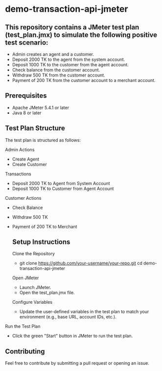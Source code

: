 # demo-transaction-api-jmeter

## This repository contains a JMeter test plan (test_plan.jmx) to simulate the following positive test scenario:
 - Admin creates an agent and a customer.
 - Deposit 2000 TK to the agent from the system account.
 - Deposit 1000 TK to the customer from the agent account.
 - Check balance from the customer account.
 - Withdraw 500 TK from the customer account.
 - Payment of 200 TK from the customer account to a merchant account.

## Prerequisites
- Apache JMeter 5.4.1 or later
- Java 8 or later

  
## Test Plan Structure
The test plan is structured as follows:

Admin Actions
- Create Agent
- Create Customer

Transactions
- Deposit 2000 TK to Agent from System Account
- Deposit 1000 TK to Customer from Agent Account

Customer Actions
- Check Balance
- Withdraw 500 TK
- Payment of 200 TK to Merchant

  ## Setup Instructions
  Clone the Repository
  - git clone https://github.com/your-username/your-repo.git cd demo-transaction-api-jmeter

  Open JMeter
  - Launch JMeter.
  - Open the test_plan.jmx file.
 
  Configure Variables
  - Update the user-defined variables in the test plan to match your environment (e.g., base URL, account IDs, etc.).

 Run the Test Plan
 - Click the green "Start" button in JMeter to run the test plan.

## Contributing
Feel free to contribute by submitting a pull request or opening an issue.



